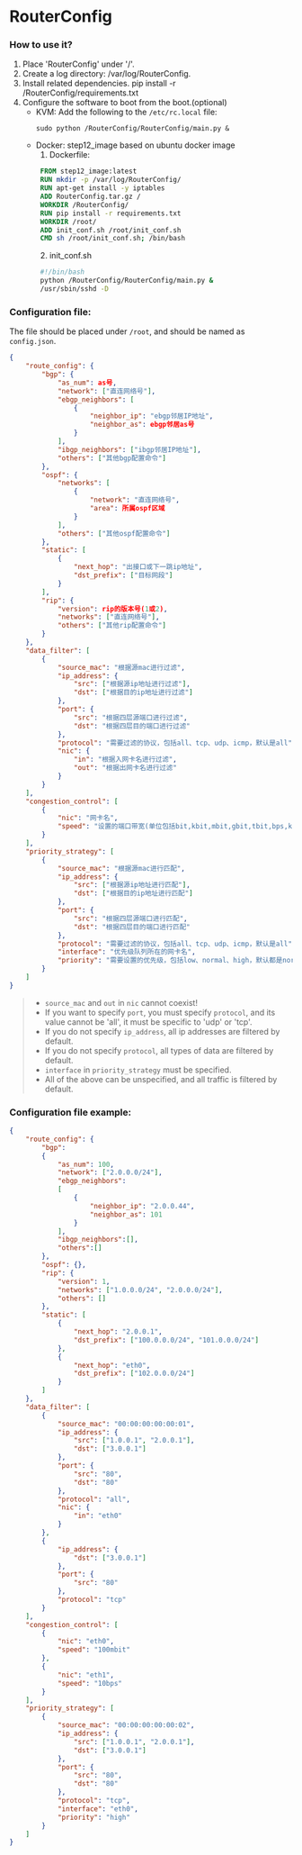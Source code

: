 # RouterConfig

### How to use it?
1. Place 'RouterConfig' under '/'.
2. Create a log directory: /var/log/RouterConfig.
3. Install related dependencies.
   pip install -r /RouterConfig/requirements.txt
4. Configure the software to boot from the boot.(optional)
   - KVM: Add the following to the `/etc/rc.local` file: 
        ```vim
        sudo python /RouterConfig/RouterConfig/main.py &
        ```
   - Docker: step12_image based on ubuntu docker image
      1. Dockerfile: 
        ```dockerfile
         FROM step12_image:latest
         RUN mkdir -p /var/log/RouterConfig/
         RUN apt-get install -y iptables
         ADD RouterConfig.tar.gz /
         WORKDIR /RouterConfig/
         RUN pip install -r requirements.txt
         WORKDIR /root/
         ADD init_conf.sh /root/init_conf.sh
         CMD sh /root/init_conf.sh; /bin/bash
        ```
      2. init_conf.sh
        ```bash
         #!/bin/bash
         python /RouterConfig/RouterConfig/main.py &
         /usr/sbin/sshd -D
        ```

### Configuration file:

The file should be placed under `/root`, and should be named as `config.json`.

```json
{
    "route_config": {
        "bgp": {
            "as_num": as号,
            "network": ["直连网络号"],
            "ebgp_neighbors": [
                {
                    "neighbor_ip": "ebgp邻居IP地址",
                    "neighbor_as": ebgp邻居as号
                }
            ],
            "ibgp_neighbors": ["ibgp邻居IP地址"],
            "others": ["其他bgp配置命令"]
        },
        "ospf": {
            "networks": [
                {
                    "network": "直连网络号",
                    "area": 所属ospf区域
                }
            ],
            "others": ["其他ospf配置命令"]
        },
        "static": [
            {
                "next_hop": "出接口或下一跳ip地址",
                "dst_prefix": ["目标网段"]
            }
        ],
        "rip": {
            "version": rip的版本号(1或2),
            "networks": ["直连网络号"],
            "others": ["其他rip配置命令"]
        }
    },
    "data_filter": [
        {
            "source_mac": "根据源mac进行过滤",
            "ip_address": {
                "src": ["根据源ip地址进行过滤"],
                "dst": ["根据目的ip地址进行过滤"]
            },
            "port": {
                "src": "根据四层源端口进行过滤",
                "dst": "根据四层目的端口进行过滤"
            },
            "protocol": "需要过滤的协议，包括all、tcp、udp、icmp，默认是all",
            "nic": {
                "in": "根据入网卡名进行过滤",
                "out": "根据出网卡名进行过滤"
            }
        }
    ],
    "congestion_control": [
        {
            "nic": "网卡名",
            "speed": "设置的端口带宽(单位包括bit,kbit,mbit,gbit,tbit,bps,kbps,mbps,gbps,tbps)"
        }
    ],
    "priority_strategy": [
        {
            "source_mac": "根据源mac进行匹配",
            "ip_address": {
                "src": ["根据源ip地址进行匹配"],
                "dst": ["根据目的ip地址进行匹配"]
            },
            "port": {
                "src": "根据四层源端口进行匹配",
                "dst": "根据四层目的端口进行匹配"
            },
            "protocol": "需要过滤的协议，包括all、tcp、udp、icmp，默认是all",
            "interface": "优先级队列所在的网卡名",
            "priority": "需要设置的优先级，包括low、normal、high，默认都是normal"
        }
    ]
}
```   

> - `source_mac` and `out` in `nic` cannot coexist!
> - If you want to specify `port`, you must specify `protocol`, and its value cannot be 'all', it must be specific to 'udp' or 'tcp'.
> - If you do not specify `ip_address`, all ip addresses are filtered by default.
> - If you do not specify `protocol`, all types of data are filtered by default.
> - `interface` in `priority_strategy` must be specified.
> - All of the above can be unspecified, and all traffic is filtered by default.

### Configuration file example:

```json
{
    "route_config": {
        "bgp":
        {
            "as_num": 100,
            "network": ["2.0.0.0/24"],
            "ebgp_neighbors":
            [
                {
                    "neighbor_ip": "2.0.0.44",
                    "neighbor_as": 101
                }
            ],
            "ibgp_neighbors":[],
            "others":[]
        },
        "ospf": {},
        "rip": {
            "version": 1,
            "networks": ["1.0.0.0/24", "2.0.0.0/24"],
            "others": []
        },
        "static": [
            {
                "next_hop": "2.0.0.1",
                "dst_prefix": ["100.0.0.0/24", "101.0.0.0/24"]
            },
            {
                "next_hop": "eth0",
                "dst_prefix": ["102.0.0.0/24"]
            }
        ]
    },
    "data_filter": [
        {
            "source_mac": "00:00:00:00:00:01",		
            "ip_address": {
                "src": ["1.0.0.1", "2.0.0.1"],
                "dst": ["3.0.0.1"]
            },
            "port": {
                "src": "80",
                "dst": "80"
            },
            "protocol": "all",
            "nic": {
                "in": "eth0"
            }
        },
        {
            "ip_address": {
                "dst": ["3.0.0.1"]
            },
            "port": {
                "src": "80"
            },
            "protocol": "tcp"
        }
    ],
    "congestion_control": [
        {
            "nic": "eth0",
            "speed": "100mbit"
        },
        {
            "nic": "eth1",
            "speed": "10bps"
        }
    ],
    "priority_strategy": [
        {
            "source_mac": "00:00:00:00:00:02",
            "ip_address": {
                "src": ["1.0.0.1", "2.0.0.1"],
                "dst": ["3.0.0.1"]
            },
            "port": {
                "src": "80",
                "dst": "80"
            },
            "protocol": "tcp",
            "interface": "eth0",
            "priority": "high"
        }
    ]
}
```
